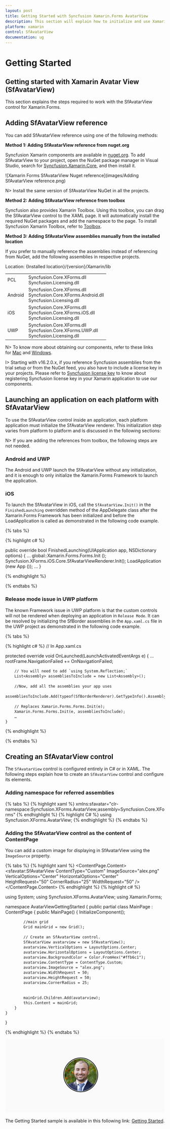 ```yaml
---
layout: post
title: Getting Started with Syncfusion Xamarin.Forms AvatarView
description: This section will explain how to initialize and use Xamarin.Forms SfAvataView control in simple way.
platform: xamarin
control: SfAvatarView
documentation: ug
---
```


# Getting Started

## Getting started with Xamarin Avatar View (SfAvatarView)

This section explains the steps required to work with the SfAvatarView control for Xamarin.Forms.

## Adding SfAvatarView reference

You can add SfAvatarView reference using one of the following methods:

**Method 1: Adding SfAvatarView reference from nuget.org**

Syncfusion Xamarin components are available in [nuget.org](https://www.nuget.org/). To add SfAvatarView to your project, open the NuGet package manager in Visual Studio, search for [Syncfusion.Xamarin.Core](https://www.nuget.org/packages/Syncfusion.Xamarin.Core), and then install it.

![Xamarin Forms SfAvatarView Nuget reference](images/Adding SfAvatarView reference.png)

N> Install the same version of SfAvatarView NuGet in all the projects.

**Method 2: Adding SfAvatarView reference from toolbox**

Syncfusion also provides Xamarin Toolbox. Using this toolbox, you can drag the SfAvatarView control to the XAML page. It will automatically install the required NuGet packages and add the namespace to the page. To install Syncfusion Xamarin Toolbox, refer to [Toolbox](https://help.syncfusion.com/xamarin/utility#toolbox).

**Method 3: Adding SfAvatarView assemblies manually from the installed location**

If you prefer to manually reference the assemblies instead of referencing from NuGet, add the following assemblies in respective projects.

Location: {Installed location}/{version}/Xamarin/lib

<table>
<tr>
<td>PCL</td>
<td>Syncfusion.Core.XForms.dll<br/>Syncfusion.Licensing.dll<br/></td>
</tr>
<tr>
<td>Android</td>
<td>Syncfusion.Core.XForms.dll<br/>Syncfusion.Core.XForms.Android.dll<br/>Syncfusion.Licensing.dll<br/></td>
</tr>
<tr>
<td>iOS</td>
<td>Syncfusion.Core.XForms.dll<br/>Syncfusion.Core.XForms.iOS.dll<br/>Syncfusion.Licensing.dll<br/></td>
</tr>
<tr>
<td>UWP</td>
<td>Syncfusion.Core.XForms.dll<br/>Syncfusion.Core.XForms.UWP.dll<br/>Syncfusion.Licensing.dll<br/></td>
</tr>
</table>

N> To know more about obtaining our components, refer to these links for [Mac](https://help.syncfusion.com/xamarin/introduction/download-and-installation/mac/) and [Windows](https://help.syncfusion.com/xamarin/introduction/download-and-installation/windows/).

I> Starting with v16.2.0.x, if you reference Syncfusion assemblies from the trial setup or from the NuGet feed, you also have to include a license key in your projects. Please refer to [Syncfusion license key](https://help.syncfusion.com/common/essential-studio/licensing/license-key/) to know about registering Syncfusion license key in your Xamarin application to use our components.

## Launching an application on each platform with SfAvatarView

To use the SfAvatarView control inside an application, each platform application must initialize the SfAvatarView renderer. This initialization step varies from platform to platform and is discussed in the following sections:

N> If you are adding the references from toolbox, the following steps are not needed.

### Android and UWP

The Android and UWP launch the SfAvatarView without any initialization, and it is enough to only initialize the Xamarin.Forms Framework to launch the application.

### iOS

To launch the SfAvatarView in iOS, call the `SfAvatarView.Init()` in the `FinishedLaunching` overridden method of the AppDelegate class after the Xamarin.Forms Framework has been initialized and before the LoadApplication is called as demonstrated in the following code example.

{% tabs %}

{% highlight c# %}

public override bool FinishedLaunching(UIApplication app, NSDictionary options)
{
    …
    global::Xamarin.Forms.Forms.Init ();
    Syncfusion.XForms.iOS.Core.SfAvatarViewRenderer.Init();
    LoadApplication (new App ());
    …
}

{% endhighlight %} 

{% endtabs %}

### Release mode issue in UWP platform

The known Framework issue in UWP platform is that the custom controls will not be rendered when deploying an application in `Release Mode`. It can be resolved by initializing the SfBorder assemblies in the `App.xaml.cs` file in the UWP project as demonstrated in the following code example.

{% tabs %}

{% highlight c# %}
// In App.xaml.cs

protected override void OnLaunched(LaunchActivatedEventArgs e)
    {
        …
    	    rootFrame.NavigationFailed += OnNavigationFailed;
    
        // You will need to add `using System.Reflection;`
        List<Assembly> assembliesToInclude = new List<Assembly>();
    
        //Now, add all the assemblies your app uses                 
        assembliesToInclude.Add(typeof(SfBorderRenderer).GetTypeInfo().Assembly);
    
        // Replaces Xamarin.Forms.Forms.Init(e);        
        Xamarin.Forms.Forms.Init(e, assembliesToInclude);	
        …     
    }

{% endhighlight %}

{% endtabs %}

## Creating an SfAvatarView control

The `SfAvatarView` control is configured entirely in C# or in XAML. The following steps explain how to create an `SfAvatarView` control and configure its elements.

### Adding namespace for referred assemblies

{% tabs %} 
{% highlight xaml %} 
xmlns:sfavatar="clr-namespace:Syncfusion.XForms.AvatarView;assembly=Syncfusion.Core.XForms"
{% endhighlight %}
{% highlight C# %} 
using Syncfusion.XForms.AvatarView;
{% endhighlight %}
{% endtabs %}

### Adding the SfAvatarView control as the content of ContentPage

You can add a custom image for displaying in SfAvatarView using the `ImageSource` property.

{% tabs %}
{% highlight xaml %}
<ContentPage.Content>
<Grid>
    <sfavatar:SfAvatarView ContentType="Custom"
                           ImageSource="alex.png"
                           VerticalOptions="Center"
                           HorizontalOptions="Center"   
                           HeightRequest="50"
                           CornerRadius="25"
                           WidthRequest="50" />
 </Grid>
 </ContentPage.Content>
{% endhighlight %}
{% highlight c# %}

using System;
using Syncfusion.XForms.AvatarView;
using Xamarin.Forms;

namespace AvatarViewGettingStarted
{
    public partial class MainPage : ContentPage
    {
        public MainPage()
        {
            InitializeComponent();
            
	        //main grid
            Grid mainGrid = new Grid();

            // Create an SfAvatarView control.
            SfAvatarView avatarview = new SfAvatarView();
            avatarview.VerticalOptions = LayoutOptions.Center;
            avatarview.HorizontalOptions = LayoutOptions.Center;
            avatarview.BackgroundColor = Color.FromHex("#ffb6c1");
            avatarview.ContentType = ContentType.Custom;
            avatarview.ImageSource = "alex.png";
            avatarview.WidthRequest = 50;
            avatarview.HeightRequest = 50;
            avatarview.CornerRadius = 25;


            mainGrid.Children.Add(avatarview);
            this.Content = mainGrid;
        }
    }
}
 
{% endhighlight %}
{% endtabs %}

![SfAvatarView](images/Getting_Started_Ssample.png)

The Getting Started sample is available in this following link: [Getting Started](https://www.syncfusion.com/downloads/support/directtrac/general/ze/GettingStarted1355304957).
